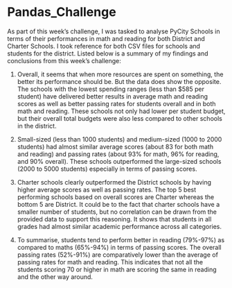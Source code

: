 # Pandas_Challenge

As part of this week’s challenge, I was tasked to analyse PyCity Schools in terms of their performances in math and reading for both District and Charter Schools. I took reference for both CSV files for schools and students for the district. Listed below is a summary of my findings and conclusions from this week’s challenge: 

1.	Overall, it seems that when more resources are spent on something, the better its performance should be. But the data does show the opposite. The schools with the lowest spending ranges (less than $585 per student) have delivered better results in average math and reading scores as well as better passing rates for students overall and in both math and reading. These schools not only had lower per student budget, but their overall total budgets were also less compared to other schools in the district.

2.	Small-sized (less than 1000 students) and medium-sized (1000 to 2000 students) had almost similar average scores (about 83 for both math and reading) and passing rates (about 93% for math, 96% for reading, and 90% overall). These schools outperformed the large-sized schools (2000 to 5000 students) especially in terms of passing scores.

3.	Charter schools clearly outperformed the District schools by having higher average scores as well as passing rates. The top 5 best performing schools based on overall scores are Charter whereas the bottom 5 are District. It could be to the fact that charter schools have a smaller number of students, but no correlation can be drawn from the provided data to support this reasoning. It shows that students in all grades had almost similar academic performance across all categories.

4.	To summarise, students tend to perform better in reading (79%-97%) as compared to maths (65%-94%) in terms of passing scores. The overall passing rates (52%-91%) are comparatively lower than the average of passing rates for math and reading. This indicates that not all the students scoring 70 or higher in math are scoring the same in reading and the other way around.
